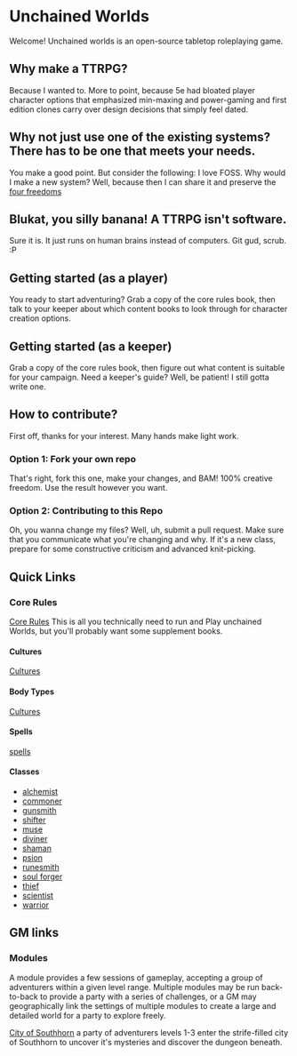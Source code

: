 # Unchained Worlds

Welcome! Unchained worlds is an open-source tabletop roleplaying game.

## Why make a TTRPG?
Because I wanted to. More to point, because 5e had bloated player character options
that emphasized min-maxing and power-gaming and first edition clones carry over
design decisions that simply feel dated.

## Why not just use one of the existing systems? There has to be one that meets your needs.
You make a good point. But consider the following: I love FOSS. Why would I make a new system?
Well, because then I can share it and preserve the [four freedoms](https://www.gnu.org/philosophy/free-sw.en.html)

## Blukat, you silly banana! A TTRPG isn't software.
Sure it is. It just runs on human brains instead of computers. Git gud, scrub. :P

## Getting started (as a player)
You ready to start adventuring?
Grab a copy of the core rules book, then talk to your keeper about which content books to
look through for character creation options.

## Getting started (as a keeper)
Grab a copy of the core rules book, then figure out what content is suitable for your campaign.
Need a keeper's guide? Well, be patient! I still gotta write one.

## How to contribute?
First off, thanks for your interest. Many hands make light work.

### Option 1: Fork your own repo
That's right, fork this one, make your changes, and BAM! 100% creative freedom. 
Use the result however you want.

### Option 2: Contributing to this Repo
Oh, you wanna change my files? Well, uh, submit a pull request. Make sure that you
communicate what you're changing and why. If it's a new class, prepare for some
constructive criticism and advanced knit-picking.

## Quick Links

### Core Rules
[Core Rules](core_rules.md)
This is all you technically need to run and Play unchained Worlds, but you'll
probably want some supplement books.

#### Cultures
[Cultures](character_creation/cultures_volume_1.md)

#### Body Types
[Cultures](character_creation/body_types.md)

#### Spells
[spells](character_creation/spell_compendium.md)

#### Classes
- [alchemist](character_creation/classes/alchemist.md)
- [commoner](character_creation/classes/commoner.md)
- [gunsmith](character_creation/classes/gunsmith.md)
- [shifter](character_creation/classes/shifter.md)
- [muse](character_creation/classes/muse.md)
- [diviner](character_creation/classes/diviner.md)
- [shaman](character_creation/classes/shaman.md)
- [psion](character_creation/classes/psion.md)
- [runesmith](character_creation/classes/runesmith.md)
- [soul forger](character_creation/classes/soul_forger.md)
- [thief](character_creation/classes/thief.md)
- [scientist](character_creation/classes/scientist.md)
- [warrior](character_creation/classes/warrior.md)


## GM links

### Modules
A module provides a few sessions of gameplay, accepting a group of adventurers
within a given level range. Multiple modules may be run back-to-back to provide
a party with a series of challenges, or a GM may geographically link the
settings of multiple modules to create a large and detailed world for a party
to explore freely.

[City of Southhorn](keeper_info/modules/city_of_southhorn/keeper_info.md) a party of
adventurers levels 1-3 enter the strife-filled city of Southhorn to uncover it's
mysteries and discover the dungeon beneath.

